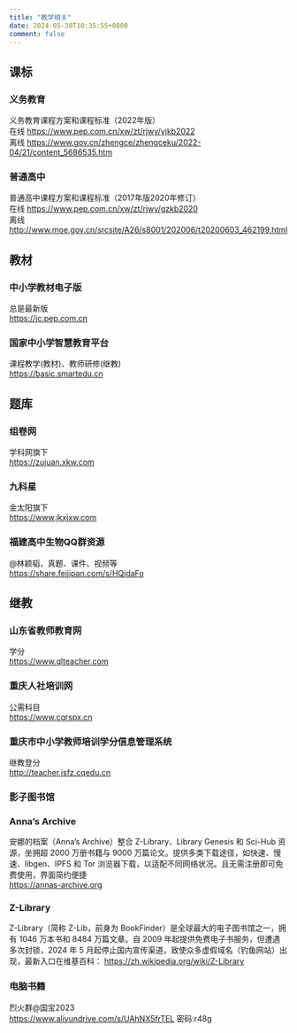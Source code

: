 ```yaml
---
title: "教学相关"
date: 2024-05-30T10:35:55+0800
comment: false
---
```


## 课标

### 义务教育

义务教育课程方案和课程标准（2022年版）  
在线
https://www.pep.com.cn/xw/zt/rjwy/yjkb2022  
离线
https://www.gov.cn/zhengce/zhengceku/2022-04/21/content_5686535.htm  

### 普通高中

普通高中课程方案和课程标准（2017年版2020年修订）  
在线
https://www.pep.com.cn/xw/zt/rjwy/gzkb2020  
离线
http://www.moe.gov.cn/srcsite/A26/s8001/202006/t20200603_462199.html

## 教材

### 中小学教材电子版

总是最新版  
https://jc.pep.com.cn  

### 国家中小学智慧教育平台

课程教学(教材)、教师研修(继教)  
https://basic.smartedu.cn  

## 题库

### 组卷网

学科网旗下  
https://zujuan.xkw.com  

### 九科星

金太阳旗下  
https://www.jkxjxw.com  

### 福建高中生物QQ群资源

@林颖韬，真题、课件、视频等  
https://share.feijipan.com/s/HQjdaFo

## 继教

### 山东省教师教育网

学分  
https://www.qlteacher.com  

### 重庆人社培训网

公需科目  
https://www.cqrspx.cn  

### 重庆市中小学教师培训学分信息管理系统

继教登分  
http://teacher.jsfz.cqedu.cn  


### 影子图书馆

### Anna’s Archive

安娜的档案（Anna’s Archive）整合 Z-Library、Library Genesis 和 Sci-Hub 资源，坐拥超 2000 万册书籍与 9000 万篇论文。提供多类下载途径，如快速、慢速、libgen、IPFS 和 Tor 浏览器下载，以适配不同网络状况。且无需注册即可免费使用，界面简约便捷  
https://annas-archive.org

### Z-Library

Z-Library（简称 Z-Lib，前身为 BookFinder）是全球最大的电子图书馆之一，拥有 1046 万本书和 8484 万篇文章。自 2009 年起提供免费电子书服务，但遭遇多次封锁，2024 年 5 月起停止国内宣传渠道，致使众多虚假域名（钓鱼网站）出现，最新入口在维基百科：
https://zh.wikipedia.org/wiki/Z-Library  

### 电脑书籍

烈火群@国宝2023  
https://www.aliyundrive.com/s/UAhNX5frTEL 密码:r48g

